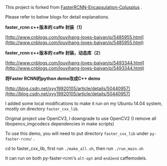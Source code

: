 This project is forked from [FasterRCNN-Encapsulation-Cplusplus](https://github.com/YihangLou/FasterRCNN-Encapsulation-Cplusplu) .

Please refer to below blogs for detail explanations.

**faster_rcnn c++版本的 caffe 封装（1）**

[http://www.cnblogs.com/louyihang-loves-baiyan/p/5485955.html](http://www.cnblogs.com/louyihang-loves-baiyan/p/5485955.html)

**faster_rcnn c++版本的 caffe 封装，动态库（2）**

[http://www.cnblogs.com/louyihang-loves-baiyan/p/5493344.html](http://www.cnblogs.com/louyihang-loves-baiyan/p/5493344.html)

**将Faster RCNN的python demo改成C++ demo**

[http://blog.csdn.net/xyy19920105/article/details/50440957](http://blog.csdn.net/xyy19920105/article/details/50440957)


I added some local modifications to make it run on my Ubuntu 14.04 system, mostly on directory `faster_cxx_lib`.

Original project use OpenCV3, I downgrade to use OpenCV2 (I remove all libopencv_imgcodecs dependencies in make scripts)

To use this demo, you will need to put directory `faster_cxx_lib` under `py-faster-rcnn/` .

cd to faster_cxx_lib, first run `./make_all.sh`, then run `./run_main.sh`

It can run on both py-faster-rcnn's `alt-opt` and `end2end` caffemodels.
